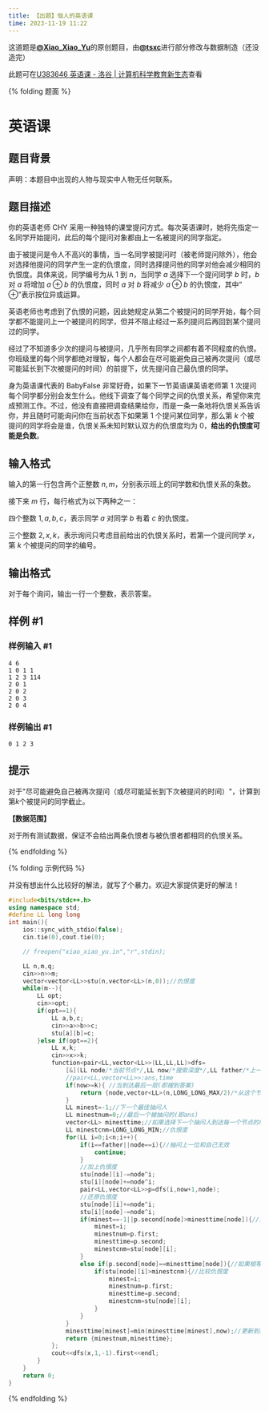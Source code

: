 ```yaml
---
title: 【出题】恼人的英语课
time: 2023-11-19 11:22
---
```


这道题是[**@Xiao_Xiao_Yu**](https://www.luogu.com.cn/user/643012)的原创题目，由[**@tsxc**](https://www.luogu.com.cn/user/578142)进行部分修改与数据制造（还没造完）



此题可在[U383646 英语课 - 洛谷 | 计算机科学教育新生态](https://www.luogu.com.cn/problem/U383646)查看

{% folding 题面 %}

# 英语课

## 题目背景

声明：本题目中出现的人物与现实中人物无任何联系。

## 题目描述

你的英语老师 CHY 采用一种独特的课堂提问方式。每次英语课时，她将先指定一名同学开始提问，此后的每个提问对象都由上一名被提问的同学指定。

由于被提问是令人不高兴的事情，当一名同学被提问时（被老师提问除外），他会对选择他提问的同学产生一定的仇恨度，同时选择提问他的同学对他会减少相同的仇恨度。具体来说，同学编号为从 $1$ 到 $n$，当同学 $a$ 选择下一个提问同学 $b$ 时，$b$ 对 $a$ 将增加 $a \oplus b$ 的仇恨度，同时 $a$ 对 $b$ 将减少 $a \oplus b$ 的仇恨度，其中$“\oplus”$表示按位异或运算。

英语老师也考虑到了仇恨的问题，因此她规定从第二个被提问的同学开始，每个同学都不能提问上一个被提问的同学，但并不阻止经过一系列提问后再回到某个提问过的同学。

经过了不知道多少次的提问与被提问，几乎所有同学之间都有着不同程度的仇恨。你班级里的每个同学都绝对理智，每个人都会在尽可能避免自己被再次提问（或尽可能延长到下次被提问的时间）的前提下，优先提问自己最仇恨的同学。

身为英语课代表的 BabyFalse 非常好奇，如果下一节英语课英语老师第 $1$ 次提问每个同学都分别会发生什么。他线下调查了每个同学之间的仇恨关系，希望你来完成预测工作。不过，他没有直接把调查结果给你，而是一条一条地将仇恨关系告诉你，并且随时可能询问你在当前状态下如果第 $1$ 个提问某位同学，那么第 $k$ 个被提问的同学将会是谁，仇恨关系未知时默认双方的仇恨度均为 $0$，**给出的仇恨度可能是负数**。

## 输入格式

输入的第一行包含两个正整数 $n,m$，分别表示班上的同学数和仇恨关系的条数。

接下来 $m$ 行，每行格式为以下两种之一：

四个整数 $1,a,b,c$，表示同学 $a$ 对同学 $b$ 有着 $c$ 的仇恨度。

三个整数 $2,x,k$，表示询问只考虑目前给出的仇恨关系时，若第一个提问同学 $x$，第 $k$ 个被提问的同学的编号。

## 输出格式

对于每个询问，输出一行一个整数，表示答案。

## 样例 #1

### 样例输入 #1

```
4 6
1 0 1 1
1 2 3 114
2 0 1
2 0 2
2 0 3
2 0 4
```

### 样例输出 #1

```
0 1 2 3
```

## 提示

对于"尽可能避免自己被再次提问（或尽可能延长到下次被提问的时间）"，计算到第$k$个被提问的同学截止。

**【数据范围】**

对于所有测试数据，保证不会给出两条仇恨者与被仇恨者都相同的仇恨关系。

{% endfolding %}

{% folding 示例代码 %}

并没有想出什么比较好的解法，就写了个暴力。欢迎大家提供更好的解法！

```cpp
#include<bits/stdc++.h>
using namespace std;
#define LL long long
int main(){
    ios::sync_with_stdio(false);
    cin.tie(0),cout.tie(0);

    // freopen("xiao_xiao_yu.in","r",stdin);

    LL n,m,q;
    cin>>n>>m;
    vector<vector<LL>>stu(n,vector<LL>(n,0));//仇恨度
    while(m--){
        LL opt;
        cin>>opt;
        if(opt==1){
            LL a,b,c;
            cin>>a>>b>>c;
            stu[a][b]=c;
        }else if(opt==2){
            LL x,k;
            cin>>x>>k;
            function<pair<LL,vector<LL>>(LL,LL,LL)>dfs=
                [&](LL node/*当前节点*/,LL now/*搜索深度*/,LL father/*上一个节点*/)->pair<LL,vector<LL>>{ 
                //pair<LL,vector<LL>>:ans,time
                if(now>=k){ //当到达最后一层(即搜到答案)
                    return {node,vector<LL>(n,LONG_LONG_MAX/2)/*从这个节点到任何节点的时间都是INF*/};
                }
                LL minest=-1;//下一个最佳抽问人
                LL minestnum=0;//最后一个被抽问的(即ans)
                vector<LL> minesttime;//如果选择下一个抽问人到达每一个节点的时间
                LL minestcnm=LONG_LONG_MIN;//仇恨度
                for(LL i=0;i<n;i++){
                    if(i==father||node==i){//抽问上一位和自己无效
                        continue;
                    }
                    //加上仇恨度
                    stu[node][i]-=node^i;
                    stu[i][node]+=node^i;
                    pair<LL,vector<LL>>p=dfs(i,now+1,node);
                    //还原仇恨度
                    stu[node][i]+=node^i;
                    stu[i][node]-=node^i;
                    if(minest==-1||p.second[node]>minesttime[node]){//当接下来抽到自己的时间要小于"最佳抽问人"时，换人
                        minest=i;
                        minestnum=p.first;
                        minesttime=p.second;
                        minestcnm=stu[node][i];
                    }
                    else if(p.second[node]==minesttime[node]){//如果相等
                        if(stu[node][i]>minestcnm){//比较仇恨度
                            minest=i;
                            minestnum=p.first;
                            minesttime=p.second;
                            minestcnm=stu[node][i];
                        }
                    }
                }
                minesttime[minest]=min(minesttime[minest],now);//更新到达自己的时间
                return {minestnum,minesttime};
            };
            cout<<dfs(x,1,-1).first<<endl;
        }
    }
    return 0;
}
```





{% endfolding %}